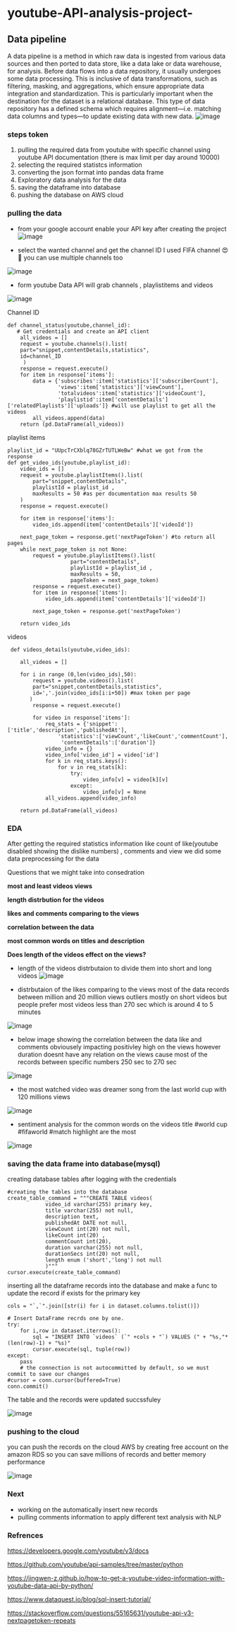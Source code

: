 # youtube-API-analysis-project-
## Data pipeline 
A data pipeline is a method in which raw data is ingested from various data sources and then ported to data store, like a data lake or data warehouse, for analysis. Before data flows into a data repository, it usually undergoes some data processing. This is inclusive of data transformations, such as filtering, masking, and aggregations, which ensure appropriate data integration and standardization. This is particularly important when the destination for the dataset is a relational database. This type of data repository has a defined schema which requires alignment—i.e. matching data columns and types—to update existing data with new data.
![image](https://user-images.githubusercontent.com/60258264/216823250-9d769084-1725-4753-8bf7-fbcc3c246997.png)
### steps token

 1. pulling the required data from youtube with specific channel using youtube API documentation (there is max limit per day around 10000)
 2. selecting the required statistcs information
 3. converting the json format into pandas data frame
 4. Exploratory data analysis for the data 
 5. saving the dataframe into database 
 6. pushing the database on AWS cloud 

 ### pulling the data 
 * from your google account enable your API key after creating the project
 ![image](https://user-images.githubusercontent.com/60258264/216827186-52d5da74-2b85-4d9b-91ae-8e082c214f81.png)
 
* select the wanted channel and get the channel ID I used FIFA channel :heart_eyes: :smiling_face_with_three_hearts: you can use multiple channels too

![image](https://user-images.githubusercontent.com/60258264/216827330-2b089e78-f74d-40b4-9c25-301a6ffadb25.png)

* form youtube Data API will grab channels , playlistitems and videos 

![image](https://user-images.githubusercontent.com/60258264/216827747-00247070-59f7-42cc-9aa9-dfb3609bf31b.png)

Channel ID

```
def channel_status(youtube,channel_id):  
   # Get credentials and create an API client
    all_videos = [] 
    request = youtube.channels().list(
    part="snippet,contentDetails,statistics",
    id=channel_ID
     )
    response = request.execute()
    for item in response['items']:
        data = {'subscribes':item['statistics']['subscriberCount'],
                'views':item['statistics']['viewCount'],
                'totalvideos':item['statistics']['videoCount'],
                'playlistid':item['contentDetails']['relatedPlaylists']['uploads']} #will use playlist to get all the videos
        all_videos.append(data)
    return (pd.DataFrame(all_videos)) 
```
playlist items
```
playlist_id = "UUpcTrCXblq78GZrTUTLWeBw" #what we got from the response 
def get_video_ids(youtube,playlist_id):
    video_ids = []
    request = youtube.playlistItems().list(
        part="snippet,contentDetails",
        playlistId = playlist_id ,
        maxResults = 50 #as per documentation max results 50
    )
    response = request.execute()
    
    for item in response['items']:
        video_ids.append(item['contentDetails']['videoId'])
        
    next_page_token = response.get('nextPageToken') #to return all pages 
    while next_page_token is not None:
        request = youtube.playlistItems().list(
                    part="contentDetails",
                    playlistId = playlist_id ,
                    maxResults = 50,
                    pageToken = next_page_token)    
        response = request.execute()
        for item in response['items']:
            video_ids.append(item['contentDetails']['videoId'])
        
        next_page_token = response.get('nextPageToken')
        
    return video_ids 
```    
videos     
```   
 def videos_details(youtube,video_ids):
    
    all_videos = []
    
    for i in range (0,len(video_ids),50):
        request = youtube.videos().list(
        part="snippet,contentDetails,statistics",
        id=','.join(video_ids[i:i+50]) #max token per page
       )
        response = request.execute()
    
        for video in response['items']:
            req_stats = {'snippet':['title','description','publishedAt'],
                'statistics':['viewCount','likeCount','commentCount'],
                 'contentDetails':['duration']}
            video_info = {}
            video_info['video_id'] = video['id']
            for k in req_stats.keys():
                for v in req_stats[k]:
                    try:
                        video_info[v] = video[k][v]
                    except:
                        video_info[v] = None
            all_videos.append(video_info) 
    
    return pd.DataFrame(all_videos)   

```
### EDA
After getting the required statistics information like count of like(youtube disabled showing the dislike numbers) , comments and view we did some data preprocessing for the data 

Questions that we might take into consedration 

**most and least videos views**

**length distrbution for the videos**

**likes and comments comparing to the views**

**correlation between the data**

**most common words on titles and description**

**Does length of the videos effect on the views?**

* length of the videos distrbutaion to divide them into short and long videos 
 ![image](https://user-images.githubusercontent.com/60258264/216842007-ed85626d-327e-4b0d-a4ec-8268fa468059.png)
 
* distrbutaion of the likes comparing to the views most of the data records between million and 20 million views outliers mostly on short videos but people prefer most videos less than 270 sec which is around 4 to 5 minutes 
 
 ![image](https://user-images.githubusercontent.com/60258264/216842044-50c6d489-d4c1-4bb0-b968-6496e7e75e54.png)
 
* below image showing the correlation between the data like and comments obviousely impacting positivley high on the views however duration doesnt have any relation on the views cause most of the records between specific numbers 250 sec to 270 sec 
 
 
![image](https://user-images.githubusercontent.com/60258264/216842748-6b8f118b-1231-48c2-be76-f1b3aa634adc.png)

* the most watched video was dreamer song from the last world cup with 120 millions views 

![image](https://user-images.githubusercontent.com/60258264/216842850-e3173044-305a-4829-a8f6-eea67ce42f43.png)

* sentiment analysis for the common words on the videos title #world cup #fifaworld #match highlight are the most

![image](https://user-images.githubusercontent.com/60258264/216842996-f433bec7-fea9-4f48-997f-143c9638c58d.png)

### saving the data frame into database(mysql)

creating database tables after logging with the credentials 

```
#creating the tables into the database
create_table_command = """CREATE TABLE videos(
            video_id varchar(255) primary key,
            title varchar(255) not null,
            description text,
            publishedAt DATE not null,
            viewCount int(20) not null,
            likeCount int(20) ,
            commentCount int(20),
            duration varchar(255) not null,
            durationSecs int(20) not null,
            length enum ('short','long') not null
            )"""
cursor.execute(create_table_command)
```
inserting all the dataframe records into the database and make a func to update the record if exists for the primary key 

```
cols = "`,`".join([str(i) for i in dataset.columns.tolist()])

# Insert DataFrame recrds one by one.
try:
    for i,row in dataset.iterrows():
        sql = "INSERT INTO `videos` (`" +cols + "`) VALUES (" + "%s,"*(len(row)-1) + "%s)"
        cursor.execute(sql, tuple(row))
except:
    pass  
    # the connection is not autocommitted by default, so we must commit to save our changes
#cursor = conn.cursor(buffered=True) 
conn.commit()
```
The table and the records were updated succssfuley 

![image](https://user-images.githubusercontent.com/60258264/216844524-17c9ba8f-3515-4821-991c-3450bd066db7.png)

### pushing to the cloud

you can push the records on the cloud AWS by creating free account on the amazon RDS so you can save millions of records and better memory performance 

![image](https://user-images.githubusercontent.com/60258264/216844750-c192e5ab-307a-483f-b194-80fbf1ee5f8f.png)

### Next 

* working on the automatically insert new records 
* pulling comments information to apply different text analysis with NLP

### Refrences 

https://developers.google.com/youtube/v3/docs

https://github.com/youtube/api-samples/tree/master/python

https://jingwen-z.github.io/how-to-get-a-youtube-video-information-with-youtube-data-api-by-python/

https://www.dataquest.io/blog/sql-insert-tutorial/

https://stackoverflow.com/questions/55165631/youtube-api-v3-nextpagetoken-repeats
